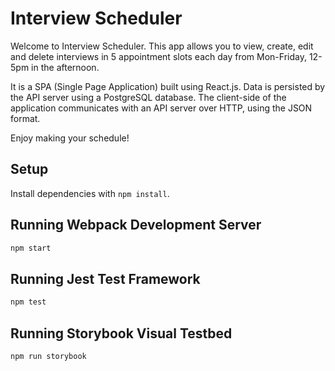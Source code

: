 # Interview Scheduler

Welcome to Interview Scheduler. This app allows you to view, create, edit and delete interviews in 5 appointment slots each day from Mon-Friday, 12-5pm in the afternoon. 

It is a SPA (Single Page Application) built using React.js. Data is persisted by the API server using a PostgreSQL database. The client-side of the application communicates with an API server over HTTP, using the JSON format. 

Enjoy making your schedule!

## Setup

Install dependencies with `npm install`.

## Running Webpack Development Server

```sh
npm start
```

## Running Jest Test Framework

```sh
npm test
```

## Running Storybook Visual Testbed

```sh
npm run storybook
```
